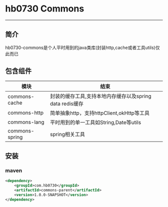 # hb0730 Commons

-----------------------
## 简介
hb0730-commons是个人平时用到的java类库(封装http,cache或者工具utils)仅此而已
## 包含组件
|模块|结束|
|----|----|
|commons-cache|封装的缓存工具,支持本地内存缓存以及spring data redis缓存|
|commons-http|简单抽象http，支持httpClient,okHttp等工具|
|commons-lang|平时用到的单一工具如String,Date等utils|
|commons-spring|spring相关工具|

## 安装
### maven
```xml
<dependency>
    <groupId>com.hb0730</groupId>
    <artifactId>commons-parent</artifactId>
    <version>1.0.0-SNAPSHOT</version>
</dependency>
```
